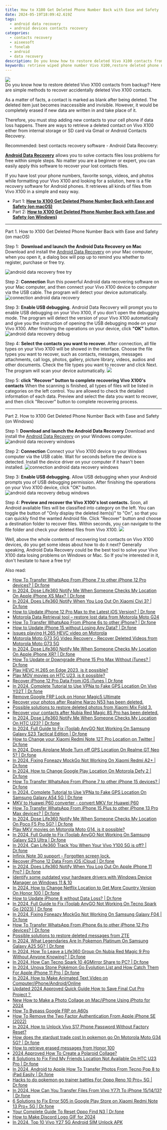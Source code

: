 ```yaml
---
title: How to X100 Get Deleted Phone Number Back with Ease and Safety
date: 2024-05-19T18:09:42.619Z
tags: 
  - android data recovery
  - android devices contacts recovery
categories: 
  - contacts recovery
  - aiseesoft
  - fonelab
  - android
  - data recovery
description: Do you know how to restore deleted Vivo X100 contacts from backup? Here are simple methods to recover accidentally deleted Vivo X100 contacts.
keywords: retrieve wiped phone number Vivo X100,restore deleted phone number on Vivo,retrieve wiped phone number Vivo,X100 contacts recovery,recover lost contacts from Vivo X100,Vivo X100 contacts recovery,lost all contacts in X100 again,how to recover contacts on X100,get back deleted contacts from X100 android,recover deleted contacts 2018 for Vivo,restore contacts when deleted in X100,how to retrieve contacts from Vivo
---
```


<img src="https://img0mobiles.techidaily.com/images/best-assets/devices/vivo/vivo-x100/2.jpg" class="atpl-imgstyle"  />

<div class="atpl-content atpl-for-fonelab-android recover-contacts">

<div class="atpl-post-description-part-1">
Do you know how to restore deleted Vivo X100 contacts from backup? Here are simple methods to recover accidentally deleted Vivo X100 contacts.
</div>




<div class="atpl-post-description-part-2">
<div class="tpl-content-sub-paragraph-normal">
  <p>
    As a matter of facts, a contact is marked as blank after being deleted. The deleted item just becomes inaccessible and invisible. However, it would be completely erased if new data are written in and take place of it.
  </p>
</div>
<div class="tpl-content-sub-paragraph-normal">
  <p>
    Therefore, you must stop adding new contacts to your cell phone if data loss happens. There are ways to retrieve a deleted contact on Vivo X100 either from internal storage or SD card via Gmail or Android Contacts Recovery.
  </p>
</div>
</div>

<div class="atpl-post-description-part-3">
<div class="tpl-content-sub-paragraph-title">
    Recommended: best contacts recovery software - Android Data Recovery:
</div>
<div class="tpl-content-sub-paragraph-content">
  <p>
    <a href="https://tools.techidaily.com/aiseesoft-android-data-recovery/" ><strong>Android Data Recovery</strong></a> allows you to solve contacts files loss problems for free within simple steps. No matter you are a beginner or expert, you can easily apply this software to recover your lost contacts files.
  </p>
</div>
<div class="tpl-content-sub-paragraph-content">
    <p>
        If you have lost your phone numbers, favorite songs, videos, and photos while formatting your Vivo X100 and looking for a solution, here is a file recovery software for Android phones. It retrieves all kinds of files from Vivo X100 in a simple and easy way.
    </p>
  </div>
</div>


<ul>
  <li>Part 1: <strong><a href="#p1"> How to X100 Get Deleted Phone Number Back with Ease and Safety  (on macOS)</a></strong></li>
  <li>Part 2: <strong><a href="#p2"> How to X100 Get Deleted Phone Number Back with Ease and Safety  (on Windows)</a></strong></li>
</ul>




<!-- Part 1 -->
<a id="p1" name="p1" ></a><hr>

<div>
  <span class="atpl-step-part-style">Part 1. How to X100 Get Deleted Phone Number Back with Ease and Safety (on macOS)</span>
</div>  

<span class="atpl-stepstyle-a"><span>Step 1: </span></span> <strong>Download and launch the Android Data Recovery on Mac</strong>
Download and install the <a href="https://tools.techidaily.com/aiseesoft-android-data-recovery/" >Android Data Recovery</a> on your Mac computer, when you open it, a dialog box will pop up to remind you whether to register, purchase or free try.

<img src="https://tools.techidaily.com/images/apps/aiseesoft/android-data-recovery/mac-free-try.png" class="atpl-imgstyle" alt="android data recovery free try" />

<span class="atpl-stepstyle-a"><span>Step 2: </span></span> <strong>Connection</strong>
Run this powerful Android data recovering software on your Mac computer, and then connect your Vivo X100 device to computer via the USB cable. The program will detect your device automatically.
<img src="https://tools.techidaily.com/images/apps/aiseesoft/android-data-recovery/mac-connection-interface.jpg" class="atpl-imgstyle" alt="connection android data recovery" />

<span class="atpl-stepstyle-a"><span>Step 3: </span></span> <strong>Enable USB debugging.</strong>
Android Data Recovery will prompt you to enable USB debugging on your Vivo X100, if you don't open the debugging mode. The program will detect the version of your Vivo X100 automatically and give you the instruction of opening the USB debugging mode on your Vivo X100. After finishing the operations on your device, click <strong>"OK"</strong> button.
<img src="https://tools.techidaily.com/images/apps/aiseesoft/android-data-recovery/mac-android-usb-debug.jpg"  class="atpl-imgstyle" alt="android data recovery debug" />

<span class="atpl-stepstyle-a"><span>Step 4: </span></span> <strong>Select the contacts you want to recover.</strong>
After connection, all file types on your Vivo X100 will be showed in the interface. Choose the file types you want to recover, such as contacts, messages, messages attachments, call logs, photos, gallery, picture library, videos, audios and other documents. Check the file types you want to recover and click Next. The program will scan your device automatically.
<img src="https://tools.techidaily.com/images/apps/aiseesoft/android-data-recovery/mac-choose-type-contacts.jpg" class="atpl-imgstyle"  />

<span class="atpl-stepstyle-a"><span>Step 5: </span></span> <strong>click "Recover" button to  complete recovering Vivo X100's contacts</strong>
When the scanning is finished, all types of files will be listed in categories on the left control. You are allowed to check the detailed information of each data. Preview and select the data you want to recover, and then click "Recover" button to complete recovering process.


<a id="p2" name="p2"></a><hr>

<!-- Part 2 -->
<div>
  <span class="atpl-step-part-style">Part 2. How to X100 Get Deleted Phone Number Back with Ease and Safety (on Windows)</span>
</div>

<span class="atpl-stepstyle-a"><span>Step 1: </span></span> <strong>Download and launch the Android Data Recovery</strong>
Download and install the <a href="https://tools.techidaily.com/aiseesoft-android-data-recovery/" >Android Data Recovery</a> on your Windows computer.
<img src="https://tools.techidaily.com/images/apps/aiseesoft/android-data-recovery/win-start-interface.png"  class="atpl-imgstyle" alt="android data recovery windows" />

<span class="atpl-stepstyle-a"><span>Step 2: </span></span> <strong>Connection</strong>
Connect your Vivo X100 device to your Windows computer via the USB cable. Wait for seconds before the device is detected. Install the device driver on your computer if it hasn't been installed.
<img src="https://tools.techidaily.com/images/apps/aiseesoft/android-data-recovery/win-connection-interface.png" class="atpl-imgstyle" alt="connection android data recovery windows" />

<span class="atpl-stepstyle-a"><span>Step 3: </span></span> <strong>Enable USB debugging.</strong>
Allow USB debugging when your Android prompts you of USB debugging permission. After finishing the operations on your Vivo X100 device, click "OK" button.
<img src="https://tools.techidaily.com/images/apps/aiseesoft/android-data-recovery/win-android-usb-debug.png" class="atpl-imgstyle" alt="android data recovery debug windows" />

<span class="atpl-stepstyle-a"><span>Step 4: </span></span> <strong>Preview and recover the Vivo X100's lost contacts.</strong>
Soon, all Android available files will be classified into category on the left. You can toggle the button of "Only display the deleted item(s)" to "On", so that you can quickly find the wanted Android file. Click "Recover" button and choose a destination folder to recover files. Within seconds, you can navigate to the file folder and check your deleted files from Vivo X100.
<img src="https://tools.techidaily.com/images/apps/aiseesoft/android-data-recovery/win-recover-contacts.jpg" class="atpl-imgstyle"  />

<div class="atpl-post-description-part-4">
<div class="tpl-content-sub-paragraph-normal">
    <p>
        Well, above the whole contents of recovering lost contacts on Vivo X100 devices, do you get some ideas about how to do it next? Generally speaking, Android Data Recovery could be the best tool to solve your Vivo X100 data losing problems on Windows or Mac. So If you're interested in it, don't hesitate to have a free try!
    </p>
</div>
</div>

<ins class="adsbygoogle"
     style="display:block"
     data-ad-client="ca-pub-7571918770474297"
     data-ad-slot="8358498916"
     data-ad-format="auto"
     data-full-width-responsive="true"></ins>



</div>
<ins class="adsbygoogle"
    style="display:block"
    data-ad-format="autorelaxed"
    data-ad-client="ca-pub-7571918770474297"
    data-ad-slot="1223367746"></ins>

<span class="atpl-alsoreadstyle">Also read:</span>
<div><ul>
<li><a href="https://review-topics.techidaily.com/how-to-transfer-whatsapp-from-iphone-7-to-other-iphone-12-pro-devices-drfone-by-drfone-transfer-whatsapp-from-ios-transfer-whatsapp-from-ios/"><u>How To Transfer WhatsApp From iPhone 7 to other iPhone 12 Pro devices? | Dr.fone</u></a></li>
<li><a href="https://review-topics.techidaily.com/in-2024-dose-life360-notify-me-when-someone-checks-my-location-on-apple-iphone-xs-max-drfone-by-drfone-virtual-ios/"><u>In 2024, Dose Life360 Notify Me When Someone Checks My Location On Apple iPhone XS Max? | Dr.fone</u></a></li>
<li><a href="https://review-topics.techidaily.com/in-2024-does-life360-notify-when-you-log-out-on-xiaomi-civi-3-drfone-by-drfone-virtual-android/"><u>In 2024, Does Life360 Notify When You Log Out On Xiaomi Civi 3? | Dr.fone</u></a></li>
<li><a href="https://review-topics.techidaily.com/how-to-update-iphone-12-pro-max-to-the-latest-ios-version-drfone-by-drfone-ios-system-repair-ios-system-repair/"><u>How to Update iPhone 12 Pro Max to the Latest iOS Version? | Dr.fone</u></a></li>
<li><a href="https://review-topics.techidaily.com/motorola-data-retrieval-tool-restore-lost-data-from-motorola-moto-g24-by-fonelab-android-recover-data/"><u>Motorola Data Retrieval tool – restore lost data from Motorola Moto G24</u></a></li>
<li><a href="https://review-topics.techidaily.com/how-to-transfer-whatsapp-from-iphone-6s-to-other-iphone-drfone-by-drfone-transfer-whatsapp-from-ios-transfer-whatsapp-from-ios/"><u>How To Transfer WhatsApp From iPhone 6s to other iPhone? | Dr.fone</u></a></li>
<li><a href="https://review-topics.techidaily.com/how-to-update-iphone-15-without-losing-any-data-drfone-by-drfone-ios-system-repair-ios-system-repair/"><u>How to Update iPhone 15 without Losing Any Data? | Dr.fone</u></a></li>
<li><a href="https://review-topics.techidaily.com/issues-playing-h265-hevc-video-on-motorola-by-aiseesoft-video-converter-play-hevc-video-on-android/"><u>Issues playing H.265 HEVC video on Motorola</u></a></li>
<li><a href="https://review-topics.techidaily.com/motorola-moto-g73-5g-video-recovery-recover-deleted-videos-from-motorola-moto-g73-5g-by-fonelab-android-recover-video/"><u>Motorola Moto G73 5G Video Recovery - Recover Deleted Videos from Motorola Moto G73 5G</u></a></li>
<li><a href="https://review-topics.techidaily.com/in-2024-dose-life360-notify-me-when-someone-checks-my-location-on-apple-iphone-xr-drfone-by-drfone-virtual-ios/"><u>In 2024, Dose Life360 Notify Me When Someone Checks My Location On Apple iPhone XR? | Dr.fone</u></a></li>
<li><a href="https://review-topics.techidaily.com/how-to-update-or-downgrade-iphone-15-pro-max-without-itunes-drfone-by-drfone-ios-system-repair-ios-system-repair/"><u>How To Update or Downgrade iPhone 15 Pro Max Without iTunes? | Dr.fone</u></a></li>
<li><a href="https://review-topics.techidaily.com/play-hevc-h-265-on-edge-2023-is-it-possible-by-aiseesoft-video-converter-play-hevc-video-on-android/"><u>Play HEVC H.265 on Edge 2023, is it possible?</u></a></li>
<li><a href="https://review-topics.techidaily.com/play-mov-movies-on-htc-u23-is-it-possible-by-aiseesoft-video-converter-play-mov-on-android/"><u>Play MOV movies on HTC U23, is it possible?</u></a></li>
<li><a href="https://review-topics.techidaily.com/recover-iphone-12-pro-data-from-ios-itunes-drfone-by-drfone-ios-data-recovery-ios-data-recovery/"><u>Recover iPhone 12 Pro Data From iOS iTunes | Dr.fone</u></a></li>
<li><a href="https://review-topics.techidaily.com/in-2024-complete-tutorial-to-use-vpna-to-fake-gps-location-on-vivo-y02t-drfone-by-drfone-virtual-android/"><u>In 2024, Complete Tutorial to Use VPNa to Fake GPS Location On Vivo Y02T | Dr.fone</u></a></li>
<li><a href="https://review-topics.techidaily.com/remove-google-frp-lock-on-honor-magic5-ultimate-by-drfone-android-unlock-remove-google-frp/"><u>Remove Google FRP Lock on Honor Magic5 Ultimate</u></a></li>
<li><a href="https://review-topics.techidaily.com/recover-your-photos-after-realme-narzo-n53-has-been-deleted-by-fonelab-android-recover-photos/"><u>Recover your photos after Realme Narzo N53 has been deleted.</u></a></li>
<li><a href="https://review-topics.techidaily.com/possible-solutions-to-restore-deleted-photos-from-xiaomi-mix-fold-3-by-fonelab-android-recover-photos/"><u>Possible solutions to restore deleted photos from Xiaomi Mix Fold 3.</u></a></li>
<li><a href="https://review-topics.techidaily.com/recover-your-contacts-after-nubia-red-magic-8s-pro-has-been-deleted-by-fonelab-android-recover-contacts/"><u>Recover your contacts after Nubia Red Magic 8S Pro has been deleted.</u></a></li>
<li><a href="https://review-topics.techidaily.com/in-2024-dose-life360-notify-me-when-someone-checks-my-location-on-htc-u23-drfone-by-drfone-virtual-android/"><u>In 2024, Dose Life360 Notify Me When Someone Checks My Location On HTC U23? | Dr.fone</u></a></li>
<li><a href="https://review-topics.techidaily.com/in-2024-full-guide-to-fix-itoolab-anygo-not-working-on-samsung-galaxy-s23-tactical-edition-drfone-by-drfone-virtual-android/"><u>In 2024, Full Guide to Fix iToolab AnyGO Not Working On Samsung Galaxy S23 Tactical Edition | Dr.fone</u></a></li>
<li><a href="https://review-topics.techidaily.com/how-to-change-your-xiaomi-redmi-note-12t-pro-location-on-twitter-drfone-by-drfone-virtual-android/"><u>How to Change your Xiaomi Redmi Note 12T Pro Location on Twitter | Dr.fone</u></a></li>
<li><a href="https://review-topics.techidaily.com/in-2024-does-airplane-mode-turn-off-gps-location-on-realme-gt-neo-5-drfone-by-drfone-virtual-android/"><u>In 2024, Does Airplane Mode Turn off GPS Location On Realme GT Neo 5? | Dr.fone</u></a></li>
<li><a href="https://review-topics.techidaily.com/in-2024-fixing-foneazy-mockgo-not-working-on-xiaomi-redmi-a2plus-drfone-by-drfone-virtual-android/"><u>In 2024, Fixing Foneazy MockGo Not Working On Xiaomi Redmi A2+ | Dr.fone</u></a></li>
<li><a href="https://review-topics.techidaily.com/in-2024-how-to-change-google-play-location-on-motorola-defy-2-drfone-by-drfone-virtual-android/"><u>In 2024, How to Change Google Play Location On Motorola Defy 2 | Dr.fone</u></a></li>
<li><a href="https://review-topics.techidaily.com/how-to-transfer-whatsapp-from-iphone-7-to-other-iphone-15-devices-drfone-by-drfone-transfer-whatsapp-from-ios-transfer-whatsapp-from-ios/"><u>How To Transfer WhatsApp From iPhone 7 to other iPhone 15 devices? | Dr.fone</u></a></li>
<li><a href="https://review-topics.techidaily.com/in-2024-complete-tutorial-to-use-vpna-to-fake-gps-location-on-samsung-galaxy-a54-5g-drfone-by-drfone-virtual-android/"><u>In 2024, Complete Tutorial to Use VPNa to Fake GPS Location On Samsung Galaxy A54 5G | Dr.fone</u></a></li>
<li><a href="https://review-topics.techidaily.com/mkv-to-huawei-p60-converter-convert-mkv-for-huawei-p60-by-aiseesoft-video-converter-play-mkv-on-android/"><u>MKV to Huawei P60 converter - convert MKV for Huawei P60</u></a></li>
<li><a href="https://review-topics.techidaily.com/how-to-transfer-whatsapp-from-iphone-15-plus-to-other-iphone-13-pro-max-devices-drfone-by-drfone-transfer-whatsapp-from-ios-transfer-whatsapp-from-ios/"><u>How To Transfer WhatsApp From iPhone 15 Plus to other iPhone 13 Pro Max devices? | Dr.fone</u></a></li>
<li><a href="https://review-topics.techidaily.com/in-2024-dose-life360-notify-me-when-someone-checks-my-location-on-poco-f5-pro-5g-drfone-by-drfone-virtual-android/"><u>In 2024, Dose Life360 Notify Me When Someone Checks My Location On Poco F5 Pro 5G? | Dr.fone</u></a></li>
<li><a href="https://review-topics.techidaily.com/play-mkv-movies-on-motorola-moto-g14-is-it-possible-by-aiseesoft-video-converter-play-mkv-on-android/"><u>Play MKV movies on Motorola Moto G14, is it possible?</u></a></li>
<li><a href="https://review-topics.techidaily.com/in-2024-full-guide-to-fix-itoolab-anygo-not-working-on-samsung-galaxy-s23-ultra-drfone-by-drfone-virtual-android/"><u>In 2024, Full Guide to Fix iToolab AnyGO Not Working On Samsung Galaxy S23 Ultra | Dr.fone</u></a></li>
<li><a href="https://review-topics.techidaily.com/in-2024-can-life360-track-you-when-your-vivo-y100-5g-is-off-drfone-by-drfone-virtual-android/"><u>In 2024, Can Life360 Track You When Your Vivo Y100 5G is off? | Dr.fone</u></a></li>
<li><a href="https://review-topics.techidaily.com/infinix-note-30-support-forgotten-screen-lock-by-drfone-android-unlock-android-unlock/"><u>Infinix Note 30 support - Forgotten screen lock.</u></a></li>
<li><a href="https://review-topics.techidaily.com/recover-iphone-12-data-from-ios-icloud-drfone-by-drfone-ios-data-recovery-ios-data-recovery/"><u>Recover iPhone 12 Data From iOS iCloud | Dr.fone</u></a></li>
<li><a href="https://review-topics.techidaily.com/in-2024-does-life360-notify-when-you-log-out-on-apple-iphone-11-pro-drfone-by-drfone-virtual-ios/"><u>In 2024, Does Life360 Notify When You Log Out On Apple iPhone 11 Pro? | Dr.fone</u></a></li>
<li><a href="https://review-topics.techidaily.com/identify-some-outdated-your-hardware-drivers-with-windows-device-manager-on-windows-11-and-10-by-drivereasy-guide/"><u>Identify some outdated your hardware drivers with Windows Device Manager on Windows 11 & 10</u></a></li>
<li><a href="https://review-topics.techidaily.com/in-2024-how-to-change-netflix-location-to-get-more-country-version-on-honor-100-drfone-by-drfone-virtual-android/"><u>In 2024, How to Change Netflix Location to Get More Country Version On Honor 100 | Dr.fone</u></a></li>
<li><a href="https://review-topics.techidaily.com/how-to-update-iphone-8-without-data-loss-drfone-by-drfone-ios-system-repair-ios-system-repair/"><u>How to Update iPhone 8 without Data Loss? | Dr.fone</u></a></li>
<li><a href="https://review-topics.techidaily.com/in-2024-full-guide-to-fix-itoolab-anygo-not-working-on-tecno-spark-go-2023-drfone-by-drfone-virtual-android/"><u>In 2024, Full Guide to Fix iToolab AnyGO Not Working On Tecno Spark Go (2023) | Dr.fone</u></a></li>
<li><a href="https://review-topics.techidaily.com/in-2024-fixing-foneazy-mockgo-not-working-on-samsung-galaxy-f04-drfone-by-drfone-virtual-android/"><u>In 2024, Fixing Foneazy MockGo Not Working On Samsung Galaxy F04 | Dr.fone</u></a></li>
<li><a href="https://review-topics.techidaily.com/how-to-transfer-whatsapp-from-iphone-6s-to-other-iphone-12-pro-devices-drfone-by-drfone-transfer-whatsapp-from-ios-transfer-whatsapp-from-ios/"><u>How To Transfer WhatsApp From iPhone 6s to other iPhone 12 Pro devices? | Dr.fone</u></a></li>
<li><a href="https://review-topics.techidaily.com/possible-solutions-to-restore-deleted-messages-from-zte-by-fonelab-android-recover-messages/"><u>Possible solutions to restore deleted messages from ZTE</u></a></li>
<li><a href="https://change-location.techidaily.com/in-2024-what-legendaries-are-in-pokemon-platinum-on-samsung-galaxy-a25-5g-drfone-by-drfone-virtual-android/"><u>In 2024, What Legendaries Are In Pokemon Platinum On Samsung Galaxy A25 5G? | Dr.fone</u></a></li>
<li><a href="https://location-social.techidaily.com/in-2024-how-to-leave-a-life360-group-on-nubia-red-magic-9-pro-without-anyone-knowing-drfone-by-drfone-virtual-android/"><u>In 2024, How To Leave a Life360 Group On Nubia Red Magic 9 Pro Without Anyone Knowing? | Dr.fone</u></a></li>
<li><a href="https://screen-mirror.techidaily.com/in-2024-how-can-tecno-spark-10-4gmirror-share-to-pc-drfone-by-drfone-android/"><u>In 2024, How Can Tecno Spark 10 4GMirror Share to PC? | Dr.fone</u></a></li>
<li><a href="https://ios-pokemon-go.techidaily.com/in-2024-unova-stone-pokemon-go-evolution-list-and-how-catch-them-for-apple-iphone-11-pro-drfone-by-drfone-virtual-ios/"><u>In 2024, Unova Stone Pokémon Go Evolution List and How Catch Them For Apple iPhone 11 Pro | Dr.fone</u></a></li>
<li><a href="https://ai-video-editing.techidaily.com/in-2024-how-to-make-animated-text-video-on-computeriphoneandroidonline/"><u>In 2024, How to Make Animated Text Video on Computer/iPhone/Android/Online</u></a></li>
<li><a href="https://ai-video-apps.techidaily.com/updated-2024-approved-quick-guide-how-to-save-final-cut-pro-project/"><u>Updated 2024 Approved Quick Guide How to Save Final Cut Pro Project？</u></a></li>
<li><a href="https://meme-emoji.techidaily.com/new-how-to-make-a-photo-collage-on-maciphone-using-iphoto-for-2024/"><u>New How to Make a Photo Collage on Mac/iPhone Using iPhoto for 2024</u></a></li>
<li><a href="https://phone-solutions.techidaily.com/how-to-bypass-google-frp-on-a60s-by-drfone-android-unlock-remove-google-frp/"><u>How To Bypass Google FRP on A60s</u></a></li>
<li><a href="https://apple-account.techidaily.com/how-to-remove-the-two-factor-authentication-from-apple-iphone-se-2022-by-drfone-ios/"><u>How To Remove the Two Factor Authentication From Apple iPhone SE (2022)</u></a></li>
<li><a href="https://android-unlock.techidaily.com/in-2024-how-to-unlock-vivo-s17-phone-password-without-factory-reset-by-drfone-android/"><u>In 2024, How to Unlock Vivo S17 Phone Password Without Factory Reset?</u></a></li>
<li><a href="https://android-pokemon-go.techidaily.com/how-does-the-stardust-trade-cost-in-pokemon-go-on-motorola-moto-g34-5g-drfone-by-drfone-virtual-android/"><u>How does the stardust trade cost In pokemon go On Motorola Moto G34 5G? | Dr.fone</u></a></li>
<li><a href="https://blog-min.techidaily.com/how-to-retrieve-erased-messages-from-honor-100-by-fonelab-android-recover-messages/"><u>How to retrieve erased messages from Honor 100</u></a></li>
<li><a href="https://ai-editing-video.techidaily.com/2024-approved-how-to-create-a-polaroid-collage/"><u>2024 Approved How To Create a Polaroid Collage?</u></a></li>
<li><a href="https://location-fake.techidaily.com/8-solutions-to-fix-find-my-friends-location-not-available-on-htc-u23-pro-drfone-by-drfone-virtual-android/"><u>8 Solutions to Fix Find My Friends Location Not Available On HTC U23 Pro | Dr.fone</u></a></li>
<li><a href="https://android-transfer.techidaily.com/in-2024-android-to-apple-how-to-transfer-photos-from-tecno-pop-8-to-ipad-easily-drfone-by-drfone-transfer-from-android-transfer-from-android/"><u>In 2024, Android to Apple How To Transfer Photos From Tecno Pop 8 to iPad Easily | Dr.fone</u></a></li>
<li><a href="https://android-pokemon-go.techidaily.com/hacks-to-do-pokemon-go-trainer-battles-for-oppo-reno-10-proplus-5g-drfone-by-drfone-virtual-android/"><u>Hacks to do pokemon go trainer battles For Oppo Reno 10 Pro+ 5G | Dr.fone</u></a></li>
<li><a href="https://android-transfer.techidaily.com/in-2024-how-can-you-transfer-files-from-vivo-y77t-to-iphone-151413-drfone-by-drfone-transfer-from-android-transfer-from-android/"><u>In 2024, How Can You Transfer Files From Vivo Y77t To iPhone 15/14/13? | Dr.fone</u></a></li>
<li><a href="https://howto.techidaily.com/6-solutions-to-fix-error-505-in-google-play-store-on-xiaomi-redmi-note-13-proplus-5g-drfone-by-drfone-fix-android-problems-fix-android-problems/"><u>6 Solutions to Fix Error 505 in Google Play Store on Xiaomi Redmi Note 13 Pro+ 5G | Dr.fone</u></a></li>
<li><a href="https://techidaily.com/your-complete-guide-to-reset-oppo-find-n3-drfone-by-drfone-reset-android-reset-android/"><u>Your Complete Guide To Reset Oppo Find N3 | Dr.fone</u></a></li>
<li><a href="https://ai-video-editing.techidaily.com/how-to-make-discord-logo-gif-for-2024/"><u>How to Make Discord Logo GIF for 2024</u></a></li>
<li><a href="https://sim-unlock.techidaily.com/in-2024-top-10-vivo-y27-5g-android-sim-unlock-apk-by-drfone-android/"><u>In 2024, Top 10 Vivo Y27 5G Android SIM Unlock APK</u></a></li>
</ul></div>


